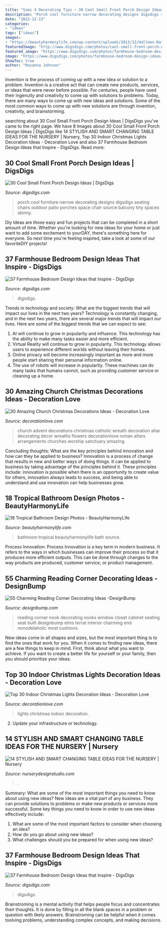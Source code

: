 ```yaml
---
title: "Sims 4 Decorating Tips ~ 30 Cool Small Front Porch Design Ideas"
description: "Porch cool furniture narrow decorating designs digsdigs seating chairs outdoor patio porches space chair source balcony tiny spaces skinny"
date: "2022-12-13"
categories:
- "ideas"
tags: ["ideas"]
images:
- "https://beautyharmonylife.com/wp-content/uploads/2013/12/Hallman-Bath-.jpg"
featuredImage: "http://www.digsdigs.com/photos/cool-small-front-porch-design-ideas-17.jpg"
featured_image: "https://www.digsdigs.com/photos/farmhouse-bedroom-design-ideas-that-inspire-3.jpg"
image: "https://www.digsdigs.com/photos/farmhouse-bedroom-design-ideas-that-inspire-7.jpg"
ShowToc: true
author: "Rosanna Johnson"
---
```



Invention is the process of coming up with a new idea or solution to a problem. Invention is a creative act that can create new products, services, or ideas that were never before possible. For centuries, people have used their ingenuity and creativity to come up with solutions to problems. Today, there are many ways to come up with new ideas and solutions. Some of the most common ways to come up with new solutions are through invention, creativity, and brainstorming.

	

		
searching about 30 Cool Small Front Porch Design Ideas | DigsDigs you've came to the right page. We have 8 Images about 30 Cool Small Front Porch Design Ideas | DigsDigs like 14 STYLISH AND SMART CHANGING TABLE IDEAS FOR THE NURSERY | Nursery, Top 30 Indoor Christmas Lights Decoration Ideas - Decoration Love and also 37 Farmhouse Bedroom Design Ideas that Inspire - DigsDigs. Read more:
		
    
## 30 Cool Small Front Porch Design Ideas | DigsDigs

<img loading=lazy src="http://www.digsdigs.com/photos/cool-small-front-porch-design-ideas-17.jpg" onerror="this.onerror=null;this.src='https://tse4.mm.bing.net/th?id=OIP.A_La0hqg43_lYL6Jh_EmhgHaJ4&amp;pid=15.1';" alt="30 Cool Small Front Porch Design Ideas | DigsDigs">

_Source: digsdigs.com_

>porch cool furniture narrow decorating designs digsdigs seating chairs outdoor patio porches space chair source balcony tiny spaces skinny. 

	

Diy Ideas are those easy and fun projects that can be completed in a short amount of time. Whether you're looking for new ideas for your home or just want to add some excitement to yourDAY, there's something here for everyone. So next time you're feeling inspired, take a look at some of our favoriteDIY projects!

    
## 37 Farmhouse Bedroom Design Ideas That Inspire - DigsDigs

<img loading=lazy src="https://www.digsdigs.com/photos/farmhouse-bedroom-design-ideas-that-inspire-3.jpg" onerror="this.onerror=null;this.src='https://tse4.mm.bing.net/th?id=OIP.xb4sMf_qIa1gEdI8MgB0DAAAAA&amp;pid=15.1';" alt="37 Farmhouse Bedroom Design Ideas that Inspire - DigsDigs">

_Source: digsdigs.com_

>digsdigs. 

	

Trends in technology and society: What are the biggest trends that will impact our lives in the next two years?
Technology is constantly changing, and in the next two years, there are several major trends that will impact our lives. Here are some of the biggest trends that we can expect to see: 
1) AI will continue to grow in popularity and influence. This technology has the ability to make many tasks easier and more efficient. 
2) Virtual Reality will continue to grow in popularity. This technology allows users to experience different worlds without leaving their homes. 
3) Online privacy will become increasingly important as more and more people start sharing their personal information online. 
4) The use of robots will increase in popularity. These machines can do many tasks that humans cannot, such as providing customer service or cleaning up a home.

    
## 30 Amazing Church Christmas Decorations Ideas - Decoration Love

<img loading=lazy src="http://www.decorationlove.com/wp-content/uploads/2016/08/Church-Advent-Wreath.jpg" onerror="this.onerror=null;this.src='https://tse4.mm.bing.net/th?id=OIP.OJZcb2SIwpvIIVCiW05MXQHaLG&amp;pid=15.1';" alt="30 Amazing Church Christmas Decorations Ideas - Decoration Love">

_Source: decorationlove.com_

>church advent decorations christmas catholic wreath decoration altar decorating decor wreaths flowers decorationlove roman altars arrangements churches worship sanctuary amazing. 

	

Concluding thoughts: What are the key principles behind innovation and how can they be applied to business?
Innovation is a process of change that results in new and better ways of doing things. It can be applied to business by taking advantage of the principles behind it. These principles include: innovation is possible when there is an opportunity to create value for others, innovation always leads to success, and being able to understand and use innovation can help businesses grow.

    
## 18 Tropical Bathroom Design Photos - BeautyHarmonyLife

<img loading=lazy src="https://beautyharmonylife.com/wp-content/uploads/2013/12/Hallman-Bath-.jpg" onerror="this.onerror=null;this.src='https://tse3.mm.bing.net/th?id=OIP.Z7yt2Ocivp0yb1A7zd9argHaFu&amp;pid=15.1';" alt="18 Tropical Bathroom Design Photos - BeautyHarmonyLife">

_Source: beautyharmonylife.com_

>bathroom tropical beautyharmonylife bath source. 

	

Process Innovation:
Process Innovation is a key term in modern business. It refers to the ways in which businesses can improve their process so that it produces more efficient outputs. This can be done through changes to the way products are produced, customer service, or product management.

    
## 55 Charming Reading Corner Decorating Ideas -DesignBump

<img loading=lazy src="https://cdn.designbump.com/wp-content/uploads/2015/11/reading-corner-nook30.jpg" onerror="this.onerror=null;this.src='https://tse4.mm.bing.net/th?id=OIP.9CqjXPSjlVMdZLvT6Rcy0gHaJR&amp;pid=15.1';" alt="55 Charming Reading Corner Decorating Ideas -DesignBump">

_Source: designbump.com_

>reading corner nook decorating nooks window closet cabinet seating seat built designbump elms terrat interior charming end remodelaholic most cushions. 

	

New ideas come in all shapes and sizes, but the most important thing is to find the ones that work for you. When it comes to finding new ideas, there are a few things to keep in mind. First, think about what you want to achieve. If you want to create a better life for yourself or your family, then you should prioritize your ideas.

    
## Top 30 Indoor Christmas Lights Decoration Ideas - Decoration Love

<img loading=lazy src="http://www.decorationlove.com/wp-content/uploads/2016/10/Great-Indoor-Christmas-Lights-Decoration-Ideas.jpg" onerror="this.onerror=null;this.src='https://tse2.mm.bing.net/th?id=OIP.4WYj07DHVJibHZjMuooJYwHaLG&amp;pid=15.1';" alt="Top 30 Indoor Christmas Lights Decoration Ideas - Decoration Love">

_Source: decorationlove.com_

>lights christmas indoor decoration. 

	

2. Update your infrastructure or technology.

    
## 14 STYLISH AND SMART CHANGING TABLE IDEAS FOR THE NURSERY | Nursery

<img loading=lazy src="https://www.nurserydesignstudio.com/wp-content/uploads/2020/10/changing-table-ideas-for-the-nursery-7.png" onerror="this.onerror=null;this.src='https://tse4.mm.bing.net/th?id=OIP.kimIZ_N-q31eU6ECB-bJkwHaLH&amp;pid=15.1';" alt="14 STYLISH AND SMART CHANGING TABLE IDEAS FOR THE NURSERY | Nursery">

_Source: nurserydesignstudio.com_

>. 

	

Summary: What are some of the most important things you need to know about using new ideas?
New ideas are a vital part of any business. They can provide solutions to problems or make new products or services more successful. Some key things you need to know in order to use new ideas effectively include:
1. What are some of the most important factors to consider when choosing an idea?
2. How do you go about using new ideas?
3. What challenges should you be prepared for when using new ideas?

    
## 37 Farmhouse Bedroom Design Ideas That Inspire - DigsDigs

<img loading=lazy src="https://www.digsdigs.com/photos/farmhouse-bedroom-design-ideas-that-inspire-7.jpg" onerror="this.onerror=null;this.src='https://tse2.mm.bing.net/th?id=OIP.M0KJ220qPxHV_-jLJ5ltdgHaJ3&amp;pid=15.1';" alt="37 Farmhouse Bedroom Design Ideas that Inspire - DigsDigs">

_Source: digsdigs.com_

>digsdigs. 

	

Brainstroming is a mental activity that helps people focus and concentrates their thoughts. It is done by filling in all the blank spaces in a problem or question with likely answers. Brainstroming can be helpful when it comes toolving problems, understanding complex concepts, and making decisions.

